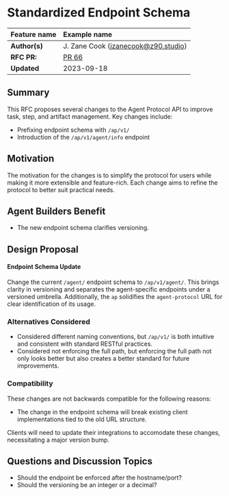 # Standardized Endpoint Schema

| Feature name  | Example name                                |
| :------------ | :------------------------------------------ |
| **Author(s)** | J. Zane Cook (jzanecook@z90.studio)                      |
| **RFC PR:**   | [PR 66](https://github.com/AI-Engineers-Foundation/agent-protocol/pull/66)                                 |
| **Updated**   | 2023-09-18                                  |

## Summary

This RFC proposes several changes to the Agent Protocol API to improve task, step, and artifact management. Key changes include:

- Prefixing endpoint schema with `/ap/v1/`
- Introduction of the `/ap/v1/agent/info` endpoint

## Motivation

The motivation for the changes is to simplify the protocol for users while making it more extensible and feature-rich. Each change aims to refine the protocol to better suit practical needs.

## Agent Builders Benefit

- The new endpoint schema clarifies versioning.

## Design Proposal

#### Endpoint Schema Update
Change the current `/agent/` endpoint schema to `/ap/v1/agent/`. This brings clarity in versioning and separates the agent-specific endpoints under a versioned umbrella. Additionally, the `ap` solidifies the `agent-protocol` URL for clear identification of its usage.

### Alternatives Considered

- Considered different naming conventions, but `/ap/v1/` is both intuitive and consistent with standard RESTful practices.
- Considered not enforcing the full path, but enforcing the full path not only looks better but also creates a better standard for future improvements.

### Compatibility
These changes are not backwards compatible for the following reasons:
- The change in the endpoint schema will break existing client implementations tied to the old URL structure.

Clients will need to update their integrations to accomodate these changes, necessitating a major version bump.

## Questions and Discussion Topics

- Should the endpoint be enforced after the hostname/port?
- Should the versioning be an integer or a decimal?